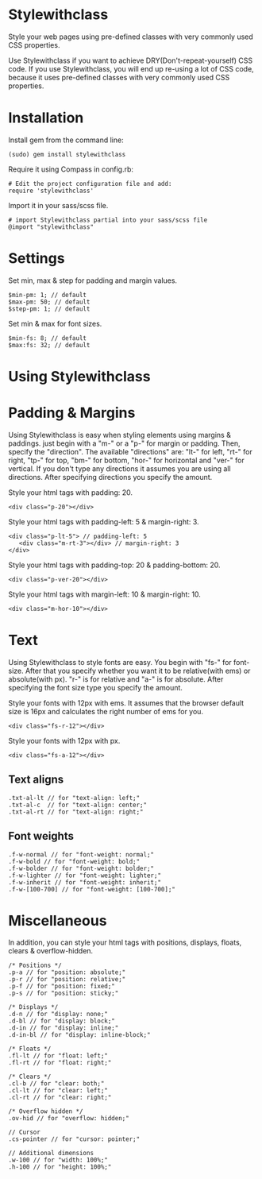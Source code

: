Stylewithclass
=========================

Style your web pages using pre-defined classes with very commonly used CSS properties.

Use Stylewithclass if you want to achieve DRY(Don't-repeat-yourself) CSS code. If you use Stylewithclass, you will end up re-using a lot of CSS code, because it uses pre-defined classes with very commonly used CSS properties.

Installation
============

Install gem from the command line:

    (sudo) gem install stylewithclass

Require it using Compass in config.rb:

    # Edit the project configuration file and add:
    require 'stylewithclass'

Import it in your sass/scss file.

    # import Stylewithclass partial into your sass/scss file
    @import "stylewithclass"

Settings
=========================

Set min, max & step for padding and margin values.

    $min-pm: 1; // default
    $max-pm: 50; // default
    $step-pm: 1; // default

Set min & max for font sizes.

    $min-fs: 8; // default
    $max:fs: 32; // default

Using Stylewithclass
=========================

Padding & Margins
=========================

Using Stylewithclass is easy when styling elements using margins & paddings. just begin with a "m-" or a "p-" for margin or padding. Then, specify the "direction". The available "directions" are: "lt-" for left, "rt-" for right, "tp-" for top, "bm-" for bottom, "hor-" for horizontal and "ver-" for vertical. If you don't type any directions it assumes you are using all directions. After specifying directions you specify the amount.

Style your html tags with padding: 20.

    <div class="p-20"></div>

Style your html tags with padding-left: 5 & margin-right: 3.

    <div class="p-lt-5"> // padding-left: 5
       <div class="m-rt-3"></div> // margin-right: 3
    </div>

Style your html tags with padding-top: 20 & padding-bottom: 20.

    <div class="p-ver-20"></div>

Style your html tags with margin-left: 10 & margin-right: 10.

    <div class="m-hor-10"></div>

Text
=========================

Using Stylewithclass to style fonts are easy. You begin with "fs-" for font-size. After that you specify whether you want it to be relative(with ems) or absolute(with px). "r-" is for relative and "a-" is for absolute. After specifying the font size type you specify the amount.

Style your fonts with 12px with ems. It assumes that the browser default size is 16px and calculates the right number of ems for you.

    <div class="fs-r-12"></div>

Style your fonts with 12px with px.

    <div class="fs-a-12"></div>

## Text aligns

    .txt-al-lt // for "text-align: left;"
    .txt-al-c  // for "text-align: center;"
    .txt-al-rt // for "text-align: right;"

## Font weights

    .f-w-normal // for "font-weight: normal;"
    .f-w-bold // for "font-weight: bold;"
    .f-w-bolder // for "font-weight: bolder;"
    .f-w-lighter // for "font-weight: lighter;"
    .f-w-inherit // for "font-weight: inherit;"
    .f-w-[100-700] // for "font-weight: [100-700];"

Miscellaneous
=========================

In addition, you can style your html tags with positions, displays, floats, clears & overflow-hidden.


    /* Positions */
    .p-a // for "position: absolute;"
    .p-r // for "position: relative;"
    .p-f // for "position: fixed;"
    .p-s // for "position: sticky;"

    /* Displays */
    .d-n // for "display: none;"
    .d-bl // for "display: block;"
    .d-in // for "display: inline;"
    .d-in-bl // for "display: inline-block;"

    /* Floats */
    .fl-lt // for "float: left;"
    .fl-rt // for "float: right;"

    /* Clears */
    .cl-b // for "clear: both;"
    .cl-lt // for "clear: left;"
    .cl-rt // for "clear: right;"

    /* Overflow hidden */
    .ov-hid // for "overflow: hidden;"

    // Cursor
    .cs-pointer // for "cursor: pointer;"

    // Additional dimensions
    .w-100 // for "width: 100%;"
    .h-100 // for "height: 100%;"


